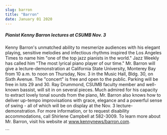 ```yaml
---
slug: barron
title: "Barron"
date: January 01 2020
---
```


 
<h5>Pianist Kenny Barron lectures at CSUMB Nov. 3</h5>
<p>
  Kenny Barron's unmatched ability to mesmerize audiences with his elegant
  playing, sensitive melodies and infectious rhythms inspired the Los Angeles
  Times to name him "one of the top jazz pianists in the world." Jazz Weekly has
  called him "The most lyrical piano player of our time." Mr. Barron will give a
  lecture-demonstration at California State University, Monterey Bay from 10
  a.m. to noon on Thursday, Nov. 3 in the Music Hall, Bldg. 30, on Sixth Avenue.
  The "concert" is free and open to the public. Parking will be free in lots 29
  and 30. Ray Drummond, CSUMB faculty member and well-known bassist, will sit in
  on several pieces. Much admired for his capacity to extract lovely tonal
  sounds from the piano, Mr. Barron also knows how to deliver up-tempo
  improvisations with grace, elegance and a powerful sense of swing - all of
  which will be on display at the Nov. 3 lecture-demonstration. For more
  information, or to request disability accommodations, call Shirlene Campbell
  at 582-3009. To learn more about Mr. Barron, visit his website at
  <a href="https://www.kennybarron.com">www.kennynews/barron.com</a>.
</p>
```
